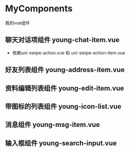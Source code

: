 # MyComponents

我的vue组件

## 聊天对话项组件 young-chat-item.vue
- 依赖uni-swipe-action.vue 和 uni-swipe-action-item.vue

## 好友列表组件 young-address-item.vue

## 资料编辑列表组件 young-edit-item.vue

## 带图标的列表组件 young-icon-list.vue

## 消息组件 young-msg-item.vue

## 输入框组件 young-search-input.vue
